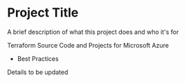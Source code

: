 
# Project Title

A brief description of what this project does and who it's for

Terraform Source Code and Projects for Microsoft Azure 
- Best Practices

Details to be updated

